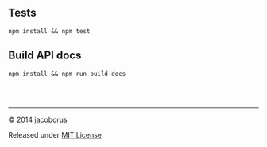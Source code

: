 

Tests
-----

```
npm install && npm test
```

Build API docs
--------------

```
npm install && npm run build-docs
```


<br><br>

---

© 2014 [jacoborus](https://github.com/jacoborus)

Released under [MIT License](https://raw.github.com/jacoborus/safename/master/LICENSE)